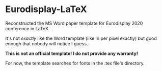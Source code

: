 # Eurodisplay-LaTeX

Reconstructed the MS Word paper template for Eurodisplay 2020 conference in LaTeX.

It's not *exactly* like the Word template (like in per pixel exactly) but good enough that nobody will notice I guess.

**This is not an official template! I do not provide any warranty!**

For now, the template searches for fonts in the .tex file's directory.
